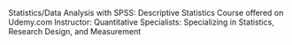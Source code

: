 Statistics/Data Analysis with SPSS: Descriptive Statistics
Course offered on Udemy.com
Instructor: Quantitative Specialists: Specializing in Statistics, Research Design, and Measurement
